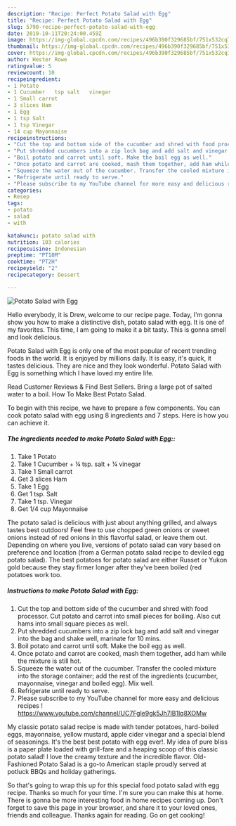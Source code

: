 ```yaml
---
description: "Recipe: Perfect Potato Salad with Egg"
title: "Recipe: Perfect Potato Salad with Egg"
slug: 5790-recipe-perfect-potato-salad-with-egg
date: 2019-10-11T20:24:00.459Z
image: https://img-global.cpcdn.com/recipes/496b390f329685bf/751x532cq70/potato-salad-with-egg-recipe-main-photo.jpg
thumbnail: https://img-global.cpcdn.com/recipes/496b390f329685bf/751x532cq70/potato-salad-with-egg-recipe-main-photo.jpg
cover: https://img-global.cpcdn.com/recipes/496b390f329685bf/751x532cq70/potato-salad-with-egg-recipe-main-photo.jpg
author: Hester Rowe
ratingvalue: 5
reviewcount: 10
recipeingredient:
- 1 Potato
- 1 Cucumber   tsp salt   vinegar
- 1 Small carrot
- 3 slices Ham
- 1 Egg
- 1 tsp Salt
- 1 tsp Vinegar
- 14 cup Mayonnaise
recipeinstructions:
- "Cut the top and bottom side of the cucumber and shred with food processor. Cut potato and carrot into small pieces for boiling. Also cut hams into small square pieces as well."
- "Put shredded cucumbers into a zip lock bag and add salt and vinegar into the bag and shake well, marinate for 10 mins."
- "Boil potato and carrot until soft. Make the boil egg as well."
- "Once potato and carrot are cooked, mash them together, add ham while the mixture is still hot."
- "Squeeze the water out of the cucumber. Transfer the cooled mixture into the storage container; add the rest of the ingredients (cucumber, mayonnaise, vinegar and boiled egg). Mix well."
- "Refrigerate until ready to serve."
- "Please subscribe to my YouTube channel for more easy and delicious recipes ! https://www.youtube.com/channel/UC7Fgle9gk5Jh7lB1lq8XOMw"
categories:
- Resep
tags:
- potato
- salad
- with

katakunci: potato salad with
nutrition: 103 calories
recipecuisine: Indonesian
preptime: "PT18M"
cooktime: "PT2H"
recipeyield: "2"
recipecategory: Dessert

---
```



![Potato Salad with Egg](https://img-global.cpcdn.com/recipes/496b390f329685bf/751x532cq70/potato-salad-with-egg-recipe-main-photo.jpg)

Hello everybody, it is Drew, welcome to our recipe page. Today, I'm gonna show you how to make a distinctive dish, potato salad with egg. It is one of my favorites. This time, I am going to make it a bit tasty. This is gonna smell and look delicious.

Potato Salad with Egg is only one of the most popular of recent trending foods in the world. It is enjoyed by millions daily. It is easy, it's quick, it tastes delicious. They are nice and they look wonderful. Potato Salad with Egg is something which I have loved my entire life.

Read Customer Reviews &amp; Find Best Sellers. Bring a large pot of salted water to a boil. How To Make Best Potato Salad.


To begin with this recipe, we have to prepare a few components. You can cook potato salad with egg using 8 ingredients and 7 steps. Here is how you can achieve it.

##### The ingredients needed to make Potato Salad with Egg::

1. Take 1 Potato
1. Take 1 Cucumber + ¼ tsp. salt + ¼ vinegar
1. Take 1 Small carrot
1. Get 3 slices Ham
1. Take 1 Egg
1. Get 1 tsp. Salt
1. Take 1 tsp. Vinegar
1. Get 1/4 cup Mayonnaise


The potato salad is delicious with just about anything grilled, and always tastes best outdoors! Feel free to use chopped green onions or sweet onions instead of red onions in this flavorful salad, or leave them out. Depending on where you live, versions of potato salad can vary based on preference and location (from a German potato salad recipe to deviled egg potato salad). The best potatoes for potato salad are either Russet or Yukon gold because they stay firmer longer after they&#39;ve been boiled (red potatoes work too. 

##### Instructions to make Potato Salad with Egg:

1. Cut the top and bottom side of the cucumber and shred with food processor. Cut potato and carrot into small pieces for boiling. Also cut hams into small square pieces as well.
1. Put shredded cucumbers into a zip lock bag and add salt and vinegar into the bag and shake well, marinate for 10 mins.
1. Boil potato and carrot until soft. Make the boil egg as well.
1. Once potato and carrot are cooked, mash them together, add ham while the mixture is still hot.
1. Squeeze the water out of the cucumber. Transfer the cooled mixture into the storage container; add the rest of the ingredients (cucumber, mayonnaise, vinegar and boiled egg). Mix well.
1. Refrigerate until ready to serve.
1. Please subscribe to my YouTube channel for more easy and delicious recipes ! https://www.youtube.com/channel/UC7Fgle9gk5Jh7lB1lq8XOMw


My classic potato salad recipe is made with tender potatoes, hard-boiled eggs, mayonnaise, yellow mustard, apple cider vinegar and a special blend of seasonings. It&#39;s the best best potato with egg ever!. My idea of pure bliss is a paper plate loaded with grill-fare and a heaping scoop of this classic potato salad! I love the creamy texture and the incredible flavor. Old-Fashioned Potato Salad is a go-to American staple proudly served at potluck BBQs and holiday gatherings. 

So that's going to wrap this up for this special food potato salad with egg recipe. Thanks so much for your time. I'm sure you can make this at home. There is gonna be more interesting food in home recipes coming up. Don't forget to save this page in your browser, and share it to your loved ones, friends and colleague. Thanks again for reading. Go on get cooking!
